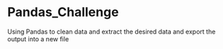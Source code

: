 # Pandas_Challenge
Using Pandas to clean data and extract the desired data and export the output into a new file
